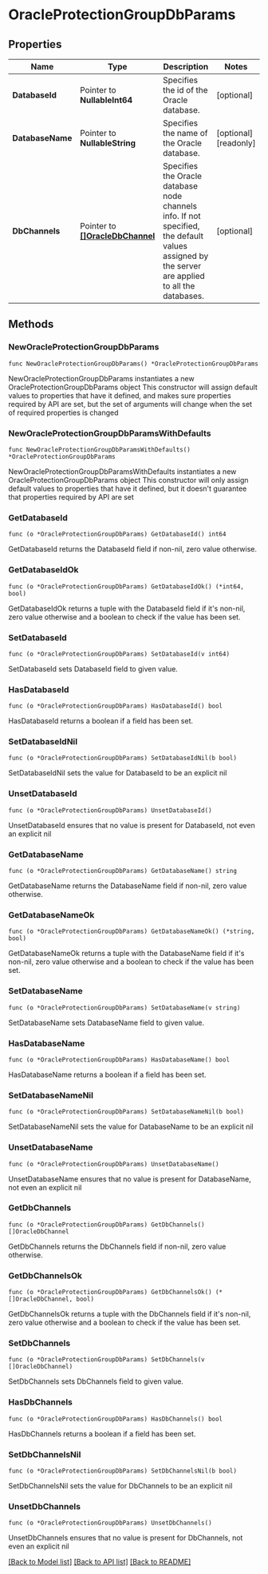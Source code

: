 # OracleProtectionGroupDbParams

## Properties

Name | Type | Description | Notes
------------ | ------------- | ------------- | -------------
**DatabaseId** | Pointer to **NullableInt64** | Specifies the id of the Oracle database. | [optional] 
**DatabaseName** | Pointer to **NullableString** | Specifies the name of the Oracle database. | [optional] [readonly] 
**DbChannels** | Pointer to [**[]OracleDbChannel**](OracleDbChannel.md) | Specifies the Oracle database node channels info. If not specified, the default values assigned by the server are applied to all the databases. | [optional] 

## Methods

### NewOracleProtectionGroupDbParams

`func NewOracleProtectionGroupDbParams() *OracleProtectionGroupDbParams`

NewOracleProtectionGroupDbParams instantiates a new OracleProtectionGroupDbParams object
This constructor will assign default values to properties that have it defined,
and makes sure properties required by API are set, but the set of arguments
will change when the set of required properties is changed

### NewOracleProtectionGroupDbParamsWithDefaults

`func NewOracleProtectionGroupDbParamsWithDefaults() *OracleProtectionGroupDbParams`

NewOracleProtectionGroupDbParamsWithDefaults instantiates a new OracleProtectionGroupDbParams object
This constructor will only assign default values to properties that have it defined,
but it doesn't guarantee that properties required by API are set

### GetDatabaseId

`func (o *OracleProtectionGroupDbParams) GetDatabaseId() int64`

GetDatabaseId returns the DatabaseId field if non-nil, zero value otherwise.

### GetDatabaseIdOk

`func (o *OracleProtectionGroupDbParams) GetDatabaseIdOk() (*int64, bool)`

GetDatabaseIdOk returns a tuple with the DatabaseId field if it's non-nil, zero value otherwise
and a boolean to check if the value has been set.

### SetDatabaseId

`func (o *OracleProtectionGroupDbParams) SetDatabaseId(v int64)`

SetDatabaseId sets DatabaseId field to given value.

### HasDatabaseId

`func (o *OracleProtectionGroupDbParams) HasDatabaseId() bool`

HasDatabaseId returns a boolean if a field has been set.

### SetDatabaseIdNil

`func (o *OracleProtectionGroupDbParams) SetDatabaseIdNil(b bool)`

 SetDatabaseIdNil sets the value for DatabaseId to be an explicit nil

### UnsetDatabaseId
`func (o *OracleProtectionGroupDbParams) UnsetDatabaseId()`

UnsetDatabaseId ensures that no value is present for DatabaseId, not even an explicit nil
### GetDatabaseName

`func (o *OracleProtectionGroupDbParams) GetDatabaseName() string`

GetDatabaseName returns the DatabaseName field if non-nil, zero value otherwise.

### GetDatabaseNameOk

`func (o *OracleProtectionGroupDbParams) GetDatabaseNameOk() (*string, bool)`

GetDatabaseNameOk returns a tuple with the DatabaseName field if it's non-nil, zero value otherwise
and a boolean to check if the value has been set.

### SetDatabaseName

`func (o *OracleProtectionGroupDbParams) SetDatabaseName(v string)`

SetDatabaseName sets DatabaseName field to given value.

### HasDatabaseName

`func (o *OracleProtectionGroupDbParams) HasDatabaseName() bool`

HasDatabaseName returns a boolean if a field has been set.

### SetDatabaseNameNil

`func (o *OracleProtectionGroupDbParams) SetDatabaseNameNil(b bool)`

 SetDatabaseNameNil sets the value for DatabaseName to be an explicit nil

### UnsetDatabaseName
`func (o *OracleProtectionGroupDbParams) UnsetDatabaseName()`

UnsetDatabaseName ensures that no value is present for DatabaseName, not even an explicit nil
### GetDbChannels

`func (o *OracleProtectionGroupDbParams) GetDbChannels() []OracleDbChannel`

GetDbChannels returns the DbChannels field if non-nil, zero value otherwise.

### GetDbChannelsOk

`func (o *OracleProtectionGroupDbParams) GetDbChannelsOk() (*[]OracleDbChannel, bool)`

GetDbChannelsOk returns a tuple with the DbChannels field if it's non-nil, zero value otherwise
and a boolean to check if the value has been set.

### SetDbChannels

`func (o *OracleProtectionGroupDbParams) SetDbChannels(v []OracleDbChannel)`

SetDbChannels sets DbChannels field to given value.

### HasDbChannels

`func (o *OracleProtectionGroupDbParams) HasDbChannels() bool`

HasDbChannels returns a boolean if a field has been set.

### SetDbChannelsNil

`func (o *OracleProtectionGroupDbParams) SetDbChannelsNil(b bool)`

 SetDbChannelsNil sets the value for DbChannels to be an explicit nil

### UnsetDbChannels
`func (o *OracleProtectionGroupDbParams) UnsetDbChannels()`

UnsetDbChannels ensures that no value is present for DbChannels, not even an explicit nil

[[Back to Model list]](../README.md#documentation-for-models) [[Back to API list]](../README.md#documentation-for-api-endpoints) [[Back to README]](../README.md)


